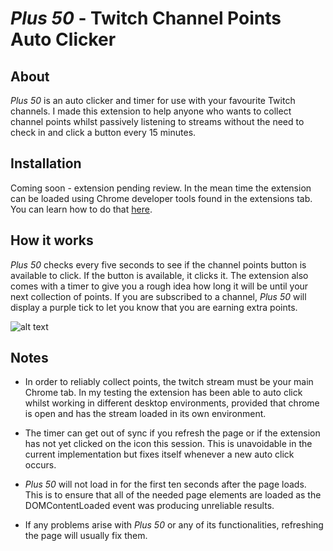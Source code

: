 # *Plus 50* - Twitch Channel Points Auto Clicker

## About

*Plus 50*  is an auto clicker and timer for use with your favourite Twitch channels. I made this extension to help anyone who wants to collect channel points whilst passively listening to streams without the need to check in and click a button every 15 minutes.

## Installation

Coming soon - extension pending review. In the mean time the extension can be loaded using Chrome developer tools found in the extensions tab. You can learn how to do that [here](https://webkul.com/blog/how-to-install-the-unpacked-extension-in-chrome/#:~:text=Follow%20the%20steps%20to%20load,Then%20Select%20Extensions.&text=Click%20on%20Load%20Unpacked%20and%20select%20your%20Unzip%20folder.).

## How it works

*Plus 50* checks every five seconds to see if the channel points button is available to click. If the button is available, it clicks it. The extension also comes with a timer to give you a rough idea how long it will be until your next collection of points. If you are subscribed to a channel, *Plus 50* will display a purple tick to let you know that you are earning extra points.

![alt text](https://i.imgur.com/ZWdpWXw.png)

## Notes

* In order to reliably collect points, the twitch stream must be your main Chrome tab. In my testing the extension has been able to auto click whilst working in different desktop environments, provided that chrome is open and has the stream loaded in its own environment.

* The timer can get out of sync if you refresh the page or if the extension has not yet clicked on the icon this session. This is unavoidable in the current implementation but fixes itself whenever a new auto click occurs.

* *Plus 50* will not load in for the first ten seconds after the page loads. This is to ensure that all of the needed page elements are loaded as the DOMContentLoaded event was producing unreliable results.

* If any problems arise with *Plus 50* or any of its functionalities, refreshing the page will usually fix them.